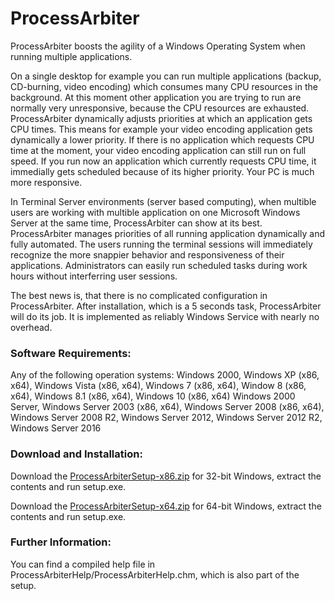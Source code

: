 # ProcessArbiter
ProcessArbiter boosts the agility of a Windows Operating System when running multiple applications.

On a single desktop for example you can run multiple applications (backup, CD-burning, video encoding) which consumes many CPU resources in the background. At this moment other application you are trying to run are normally very unresponsive, because the CPU resources are exhausted. ProcessArbiter dynamically adjusts priorities at which an application gets CPU times. This means for example your video encoding application gets dynamically a lower priority. If there is no application which requests CPU time at the moment, your video encoding application can still run on full speed. If you run now an application which currently requests CPU time, it immedially gets scheduled because of its higher priority. Your PC is much more responsive.

In Terminal Server environments (server based computing), when multible users are working with multible application on one Microsoft Windows Server at the same time, ProcessArbiter can show at its best. ProcessArbiter manages priorities of all running application dynamically and fully automated. The users running the terminal sessions will immediately recognize the more snappier behavior and responsiveness of their applications. Administrators can easily run scheduled tasks during work hours without interferring user sessions. 

The best news is, that there is no complicated configuration in ProcessArbiter. After installation, which is a 5 seconds task, ProcessArbiter will do its job. It is implemented as reliably Windows Service with nearly no overhead.

### Software Requirements:
Any of the following operation systems:
Windows 2000, Windows XP (x86, x64), Windows Vista (x86, x64), Windows 7 (x86, x64), Window 8 (x86, x64), Windows 8.1 (x86, x64), Windows 10 (x86, x64)
Windows 2000 Server, Windows Server 2003 (x86, x64), Windows Server 2008 (x86, x64), 
Windows Server 2008 R2, Windows Server 2012, Windows Server 2012 R2, Windows Server 2016


### Download and Installation:
Download the [ProcessArbiterSetup-x86.zip](https://github.com/andif888/ProcessArbiter/blob/master/ProcessArbiterSetup-x86.zip) for 32-bit Windows, extract the contents and run setup.exe.

Download the [ProcessArbiterSetup-x64.zip](https://github.com/andif888/ProcessArbiter/blob/master/ProcessArbiterSetup-x64.zip) for 64-bit Windows, extract the contents and run setup.exe.

### Further Information:
You can find a compiled help file in ProcessArbiterHelp/ProcessArbiterHelp.chm, which is also part of the setup.
